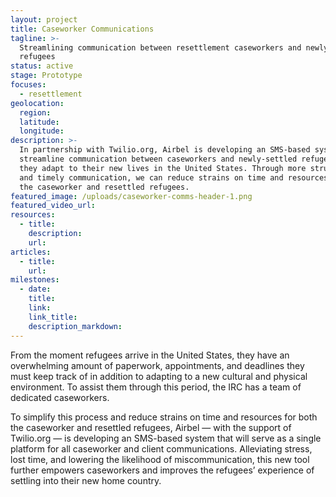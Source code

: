 ```yaml
---
layout: project
title: Caseworker Communications
tagline: >-
  Streamlining communication between resettlement caseworkers and newly arrived
  refugees
status: active
stage: Prototype
focuses:
  - resettlement
geolocation:
  region:
  latitude:
  longitude:
description: >-
  In partnership with Twilio.org, Airbel is developing an SMS-based system to
  streamline communication between caseworkers and newly-settled refugees as
  they adapt to their new lives in the United States. Through more structured
  and timely communication, we can reduce strains on time and resources for both
  the caseworker and resettled refugees.
featured_image: /uploads/caseworker-comms-header-1.png
featured_video_url:
resources:
  - title:
    description:
    url:
articles:
  - title:
    url:
milestones:
  - date:
    title:
    link:
    link_title:
    description_markdown:
---
```


From the moment refugees arrive in the United States, they have an overwhelming amount of paperwork, appointments, and deadlines they must keep track of in addition to adapting to a new cultural and physical environment. To assist them through this period, the IRC has a team of dedicated caseworkers.

To simplify this process and reduce strains on time and resources for both the caseworker and resettled refugees, Airbel — with the support of Twilio.org — is developing an SMS-based system that will serve as a single platform for all caseworker and client communications. Alleviating stress, lost time, and lowering the likelihood of miscommunication, this new tool further empowers caseworkers and improves the refugees’ experience of settling into their new home country.
